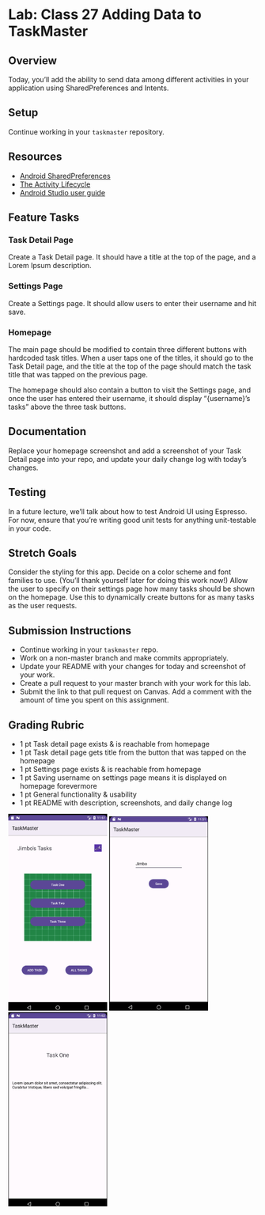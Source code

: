 # Lab: Class 27 Adding Data to TaskMaster

## Overview

Today, you’ll add the ability to send data among different activities in your application using SharedPreferences and Intents.

## Setup

Continue working in your `taskmaster` repository.

## Resources

* [Android SharedPreferences](https://developer.android.com/training/data-storage/shared-preferences)
* [The Activity Lifecycle](https://developer.android.com/guide/components/activities/activity-lifecycle)
* [Android Studio user guide](https://developer.android.com/studio/intro)

## Feature Tasks

### Task Detail Page

Create a Task Detail page. It should have a title at the top of the page, and a Lorem Ipsum description.

### Settings Page

Create a Settings page. It should allow users to enter their username and hit save.

### Homepage

The main page should be modified to contain three different buttons with hardcoded task titles.
When a user taps one of the titles, it should go to the Task Detail page, and the title at the top 
of the page should match the task title that was tapped on the previous page.

The homepage should also contain a button to visit the Settings page, and once the user has entered 
their username, it should display “{username}’s tasks” above the three task buttons.

## Documentation

Replace your homepage screenshot and add a screenshot of your Task Detail page into your repo, and update your daily change log with today’s changes.

## Testing

In a future lecture, we’ll talk about how to test Android UI using Espresso. For now, ensure that you’re writing good unit tests for anything unit-testable in your code.

## Stretch Goals

Consider the styling for this app. Decide on a color scheme and font families to use. (You’ll thank yourself later for doing this work now!)
Allow the user to specify on their settings page how many tasks should be shown on the homepage. Use this to dynamically create buttons for as many tasks as the user requests.

## Submission Instructions

* Continue working in your `taskmaster` repo.
* Work on a non-master branch and make commits appropriately.
* Update your README with your changes for today and screenshot of your work.
* Create a pull request to your master branch with your work for this lab.
* Submit the link to that pull request on Canvas. Add a comment with the amount of time you spent on this assignment.

## Grading Rubric

* 1 pt Task detail page exists & is reachable from homepage
* 1 pt Task detail page gets title from the button that was tapped on the homepage
* 1 pt Settings page exists & is reachable from homepage
* 1 pt Saving username on settings page means it is displayed on homepage forevermore
* 1 pt General functionality & usability
* 1 pt README with description, screenshots, and daily change log

<img src="screenshots/lab27/HompageSS27.png" alt="homepageScreen" width="200"/> 
<img src="screenshots/lab27/SettingsSS27.png" alt="settingsPage" width="200"/> 
<img src="screenshots/lab27/TaskDetailSS27.png" alt="taskDetails" width="200 "/>